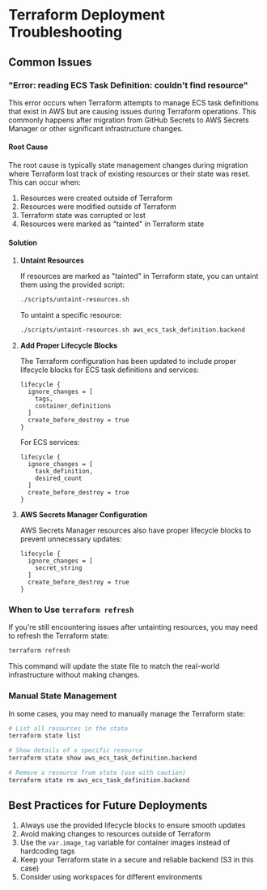 # Terraform Deployment Troubleshooting

## Common Issues

### "Error: reading ECS Task Definition: couldn't find resource"

This error occurs when Terraform attempts to manage ECS task definitions that exist in AWS but are causing issues during Terraform operations. This commonly happens after migration from GitHub Secrets to AWS Secrets Manager or other significant infrastructure changes.

#### Root Cause

The root cause is typically state management changes during migration where Terraform lost track of existing resources or their state was reset. This can occur when:

1. Resources were created outside of Terraform
2. Resources were modified outside of Terraform
3. Terraform state was corrupted or lost
4. Resources were marked as "tainted" in Terraform state

#### Solution

1. **Untaint Resources**

   If resources are marked as "tainted" in Terraform state, you can untaint them using the provided script:

   ```bash
   ./scripts/untaint-resources.sh
   ```

   To untaint a specific resource:

   ```bash
   ./scripts/untaint-resources.sh aws_ecs_task_definition.backend
   ```

2. **Add Proper Lifecycle Blocks**

   The Terraform configuration has been updated to include proper lifecycle blocks for ECS task definitions and services:

   ```hcl
   lifecycle {
     ignore_changes = [
       tags,
       container_definitions
     ]
     create_before_destroy = true
   }
   ```
   
   For ECS services:
   
   ```hcl
   lifecycle {
     ignore_changes = [
       task_definition,
       desired_count
     ]
     create_before_destroy = true
   }
   ```

3. **AWS Secrets Manager Configuration**

   AWS Secrets Manager resources also have proper lifecycle blocks to prevent unnecessary updates:

   ```hcl
   lifecycle {
     ignore_changes = [
       secret_string
     ]
     create_before_destroy = true
   }
   ```

### When to Use `terraform refresh`

If you're still encountering issues after untainting resources, you may need to refresh the Terraform state:

```bash
terraform refresh
```

This command will update the state file to match the real-world infrastructure without making changes.

### Manual State Management

In some cases, you may need to manually manage the Terraform state:

```bash
# List all resources in the state
terraform state list

# Show details of a specific resource
terraform state show aws_ecs_task_definition.backend

# Remove a resource from state (use with caution)
terraform state rm aws_ecs_task_definition.backend
```

## Best Practices for Future Deployments

1. Always use the provided lifecycle blocks to ensure smooth updates
2. Avoid making changes to resources outside of Terraform
3. Use the `var.image_tag` variable for container images instead of hardcoding tags
4. Keep your Terraform state in a secure and reliable backend (S3 in this case)
5. Consider using workspaces for different environments 